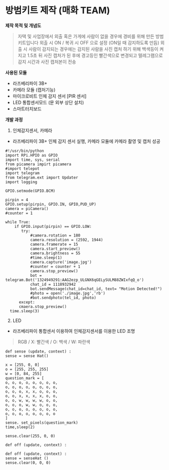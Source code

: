 # 방범키트 제작 (매화 TEAM)

**제작 목적 및 개념도**

> 자택 및 사업장에서 외출 혹은 가게에 사람이 없을 경우에 경비를 위해 만든 방범 키트입니다
외출 시 ON / 복귀 시 OFF 으로 설정 (ON일 때 감지하도록 만듬)
외출 시 사람이 감지되는 경우에는 감지된 사람을 사진 캡처 하기 위해 백색등이 켜지고 1.5초 뒤 사진 캡처가 된 후에 경고등인 빨간색으로 변경되고 텔레그램으로 감지 시간과 사진 캡처본이 전송

**사용된 모듈** 

* 라즈베리파이 3B+
* 카메라 모듈 (캡처기능)
* 마이크로비트 인체 감지 센서 [PIR 센서]
* LED 통합센서모드 (문 외부 상단 설치)
* 스마트터치보드

**개발 과정**

1. 인체감지센서, 카메라 
* 라즈베리파이 3B+ 인체 감지 센서 실행, 카메라 모듈에 카메라 촬영 및 캡처 성공

```
#!/usr/bin/python
import RPi.HPIO as GPIO
import time, sys, serial
from picamera impirt picamera 
#import telepot
import telegram 
from telegram.ext import Updater
import logging

GPIO.setmode(GPIO.BCM)

pirpin = 4
GPIO.setup(pirpin, GPIO.IN, GPIO,PUD_UP)
camera = piCamera()
#counter = 1 

while True:
    if GPIO.input(pirpin) == GPIO.LOW:
       try:
           #camera.rotation = 180
           camera.resolution = (2592, 1944)
           camera.framerate = 15
           camera.start_preview()
           camera.brightness = 55
           #time.sleep(1)
           camera.capture('image.jpg')
           #counter = counter + 1
           camera.stop_preview()
           bot = telegram.Bot('1324949291:AAG2ezp_ULGNX6qGELySULM88ZWIxfqQ_o')
           chat_id = 1118932942
           bot.sendMessage(chat_id=chat_id, text= "Motion Detected!")
           #photo = open('./image.jpg','rb')
           #bot.sendphoto(tel_id, photo)
      except:
      cmaera.stop_preview()
  time.sleep(3)
  ```

2. LED 
* 라즈베리파이 통합센서 이용하여 인체감지센서를 이용한 LED 조명  
> RGB / 
X: 빨간색 / 
O: 백색 /
W: 파란색 

``` 
def sense (update, context) : 
sense = sense Hat()

x = [255, 0, 0]
o = [255, 255, 255]
w = [0, 84, 255]
question_mark = [
o, o, o, o, o, o, o, o, 
o, o, o, o, o, o, o, o, 
o, o, o, x, x, o, o, o,
o, o, x, x, x, x, o, o,
o, o, w, w, w, w, o, o, 
o, o, o, w, w, o, o, o, 
o, o, o, o, o, o, o, o,
o, o, o, o, o, o, o, o
]
sense. set_pixels(question_mark)
time,sleep(2)

sense.clear(255, 0, 0)

def off (update, context) : 

def off (update, context) :
sense = senseHat ()
sense.clear(0, 0, 0)
```

